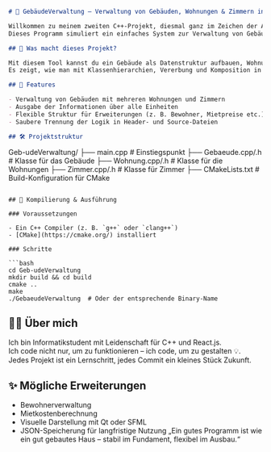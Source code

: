 ```markdown
# 🏢 GebäudeVerwaltung – Verwaltung von Gebäuden, Wohnungen & Zimmern in C++

Willkommen zu meinem zweiten C++-Projekt, diesmal ganz im Zeichen der Architektur 🧱  
Dieses Programm simuliert ein einfaches System zur Verwaltung von Gebäuden, Wohnungen und Zimmern – ganz objektorientiert, ganz sauber, ganz charmant 😌.

## 🚀 Was macht dieses Projekt?

Mit diesem Tool kannst du ein Gebäude als Datenstruktur aufbauen, Wohnungen hinzufügen und Zimmer verwalten.  
Es zeigt, wie man mit Klassenhierarchien, Vererbung und Komposition in C++ ein realitätsnahes Modell erstellt.

## 🧠 Features

- Verwaltung von Gebäuden mit mehreren Wohnungen und Zimmern  
- Ausgabe der Informationen über alle Einheiten  
- Flexible Struktur für Erweiterungen (z. B. Bewohner, Mietpreise etc.)  
- Saubere Trennung der Logik in Header- und Source-Dateien

## 🛠️ Projektstruktur

```
Geb-udeVerwaltung/
├── main.cpp              # Einstiegspunkt
├── Gebaeude.cpp/.h       # Klasse für das Gebäude
├── Wohnung.cpp/.h        # Klasse für die Wohnungen
├── Zimmer.cpp/.h         # Klasse für Zimmer
├── CMakeLists.txt        # Build-Konfiguration für CMake
```

## 🧪 Kompilierung & Ausführung

### Voraussetzungen

- Ein C++ Compiler (z. B. `g++` oder `clang++`)  
- [CMake](https://cmake.org/) installiert

### Schritte

```bash
cd Geb-udeVerwaltung
mkdir build && cd build
cmake ..
make
./GebaeudeVerwaltung  # Oder der entsprechende Binary-Name
```

## 👨‍🎓 Über mich

Ich bin Informatikstudent mit Leidenschaft für C++ und React.js.  
Ich code nicht nur, um zu funktionieren – ich code, um zu gestalten 💡.  
Jedes Projekt ist ein Lernschritt, jedes Commit ein kleines Stück Zukunft.

## ✨ Mögliche Erweiterungen

- Bewohnerverwaltung  
- Mietkostenberechnung  
- Visuelle Darstellung mit Qt oder SFML  
- JSON-Speicherung für langfristige Nutzung
„Ein gutes Programm ist wie ein gut gebautes Haus – stabil im Fundament, flexibel im Ausbau.“

